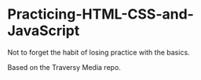 # Practicing-HTML-CSS-and-JavaScript
Not to forget the habit of losing practice with the basics.

Based on the Traversy Media repo.
